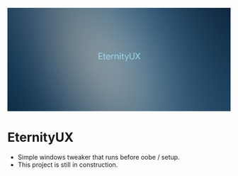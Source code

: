 ![unfollow-that-guy-b4-2025-pls](https://github.com/forsaken-heart24/i_dont_want_to_be_an_weirdo/blob/main/banner_images/eternity-ux.png)

# EternityUX
- Simple windows tweaker that runs before oobe / setup.
- This project is still in construction.